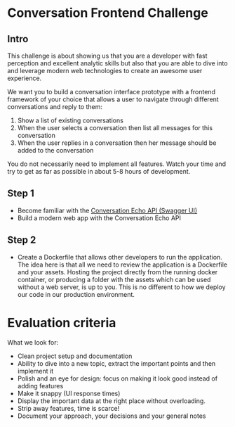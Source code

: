 # Conversation Frontend Challenge

## Intro

This challenge is about showing us that you are a developer with fast perception and excellent analytic skills but also that you are able to dive into and leverage modern web technologies to create an awesome user experience.

We want you to build a conversation interface prototype with a frontend framework of your choice that allows a user to navigate through different conversations and reply to them:

1. Show a list of existing conversations
2. When the user selects a conversation then list all messages for this conversation
3. When the user replies in a conversation then her message should be added to the conversation

You do not necessarily need to implement all features. Watch your time and try to get as far as possible in about 5-8 hours of development.

## Step 1

* Become familiar with the [Conversation Echo API (Swagger UI)](https://petstore.swagger.io/?url=https://raw.githubusercontent.com/tamediadigital/hiring-challenges/master/conversation-frontend-challenge/api.yaml)
* Build a modern web app with the Conversation Echo API

## Step 2

* Create a Dockerfile that allows other developers to run the application. The idea here is that all we need to review the application is a Dockerfile and your assets. Hosting the project directly from the running docker container, or producing a folder with the assets which can be used without a web server, is up to you.
This is no different to how we deploy our code in our production environment.

# Evaluation criteria

What we look for:

* Clean project setup and documentation
* Ability to dive into a new topic, extract the important points and then implement it
* Polish and an eye for design: focus on making it look good instead of adding features
* Make it snappy (UI response times)
* Display the important data at the right place without overloading.
* Strip away features, time is scarce!
* Document your approach, your decisions and your general notes
